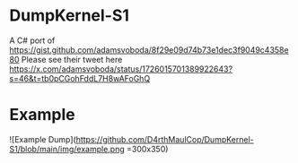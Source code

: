 # DumpKernel-S1
A C# port of https://gist.github.com/adamsvoboda/8f29e09d74b73e1dec3f9049c4358e80 
Please see their tweet here https://x.com/adamsvoboda/status/1726015701389922643?s=46&t=tb0pCGohFddL7H8wAFoGhQ
# Example
![Example Dump](https://github.com/D4rthMaulCop/DumpKernel-S1/blob/main/img/example.png =300x350)
